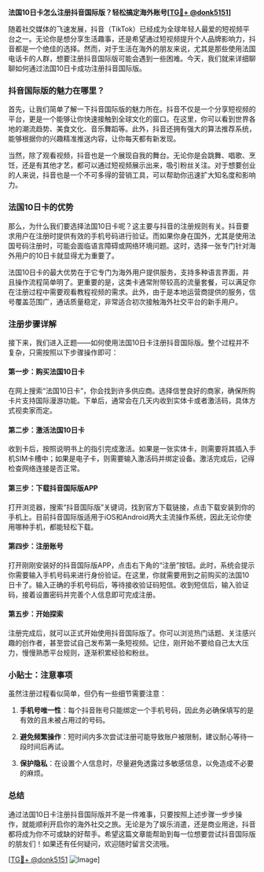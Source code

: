 **法国10日卡怎么注册抖音国际版？轻松搞定海外账号[[TG💪+ @donk5151](https://t.me/s/donk5151)]**

随着社交媒体的飞速发展，抖音（TikTok）已经成为全球年轻人最爱的短视频平台之一。无论你是想分享生活趣事，还是希望通过短视频提升个人品牌影响力，抖音都是一个绝佳的选择。然而，对于生活在海外的朋友来说，尤其是那些使用法国电话卡的人群，想要注册抖音国际版可能会遇到一些困难。今天，我们就来详细聊聊如何通过法国10日卡成功注册抖音国际版。

### 抖音国际版的魅力在哪里？

首先，让我们简单了解一下抖音国际版的魅力所在。抖音不仅是一个分享短视频的平台，更是一个能够让你快速接触到全球文化的窗口。在这里，你可以看到世界各地的潮流趋势、美食文化、音乐舞蹈等。此外，抖音还拥有强大的算法推荐系统，能够根据你的兴趣精准推送内容，让你每天都有新发现。

当然，除了观看视频，抖音也是一个展现自我的舞台。无论你是会跳舞、唱歌、烹饪，还是有其他才艺，都可以通过短视频展示出来，吸引粉丝关注。对于想要创业的人来说，抖音也是一个不可多得的营销工具，可以帮助你迅速扩大知名度和影响力。

### 法国10日卡的优势

那么，为什么我们要选择法国10日卡呢？这主要与抖音的注册规则有关。抖音要求用户在注册时提供有效的手机号码进行验证。而如果你身在国外，尤其是使用法国号码注册时，可能会面临语言障碍或网络环境问题。这时，选择一张专门针对海外用户的10日卡就显得尤为重要了。

法国10日卡的最大优势在于它专门为海外用户提供服务，支持多种语言界面，并且操作流程简单明了。更重要的是，这类卡通常附带较高的流量套餐，可以满足你在注册过程中需要观看教程视频的需求。此外，由于是本地运营商提供的服务，信号覆盖范围广，通话质量稳定，非常适合初次接触海外社交平台的新手用户。

### 注册步骤详解

接下来，我们进入正题——如何使用法国10日卡注册抖音国际版。整个过程并不复杂，只需按照以下步骤操作即可：

#### 第一步：购买法国10日卡

在网上搜索“法国10日卡”，你会找到许多供应商。选择信誉良好的商家，确保所购卡片支持国际漫游功能。下单后，通常会在几天内收到实体卡或者激活码，具体方式视卖家而定。

#### 第二步：激活法国10日卡

收到卡后，按照说明书上的指引完成激活。如果是一张实体卡，则需要将其插入手机SIM卡槽中；如果是电子卡，则需要输入激活码并绑定设备。激活完成后，记得检查网络连接是否正常。

#### 第三步：下载抖音国际版APP

打开浏览器，搜索“抖音国际版”关键词，找到官方下载链接，点击下载安装到你的手机上。目前抖音国际版适用于iOS和Android两大主流操作系统，因此无论你使用哪种手机，都能轻松下载。

#### 第四步：注册账号

打开刚刚安装好的抖音国际版APP，点击右下角的“注册”按钮。此时，系统会提示你需要输入手机号码来进行身份验证。在这里，你就需要用到之前购买的法国10日卡了。输入正确的手机号码后，等待接收验证码短信。收到短信后，输入验证码，接着设置密码并完善个人信息即可完成注册。

#### 第五步：开始探索

注册完成后，就可以正式开始使用抖音国际版了。你可以浏览热门话题、关注感兴趣的创作者，甚至尝试自己发布第一条短视频。记住，刚开始不要给自己太大压力，慢慢熟悉平台规则，逐渐积累经验和粉丝。

### 小贴士：注意事项

虽然注册过程看似简单，但仍有一些细节需要注意：

1. **手机号唯一性**：每个抖音账号只能绑定一个手机号码，因此务必确保填写的是有效的且未被占用过的号码。
   
2. **避免频繁操作**：短时间内多次尝试注册可能导致账户被限制，建议耐心等待一段时间后再试。
   
3. **保护隐私**：在设置个人信息时，尽量避免透露过多敏感信息，以免造成不必要的麻烦。

### 总结

通过法国10日卡注册抖音国际版并不是一件难事，只要按照上述步骤一步步操作，就能顺利开启你的海外社交之旅。无论是为了娱乐消遣，还是商业用途，抖音都将成为你不可或缺的好帮手。希望这篇文章能帮助到每一位想要尝试抖音国际版的朋友们！如果还有任何疑问，欢迎随时留言交流哦。

[[TG💪+ @donk5151](https://t.me/s/donk5151) ![Image](https://i.postimg.cc/rwNCRYN7/Snipaste-2025-04-30-17-27-05.png)]